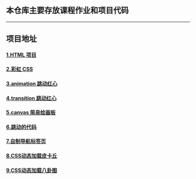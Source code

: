 ## 本仓库主要存放课程作业和项目代码

---

## 项目地址

#### [1.HTML 项目](http://blog.liuyangtech.com/blog-demo/task-12-html-demo/index.html)

#### [2.彩虹 CSS](http://blog.liuyangtech.com/blog-demo/task-13-rainbow/index.html)

#### [3.animation 跳动红心](http://blog.liuyangtech.com/blog-demo/task-17-animation-heart/index.html)

#### [4.transition 跳动红心](http://blog.liuyangtech.com/blog-demo/task-17-animation-heart/hover-change-heart.html)

#### [5.canvas 简易绘画板](https://blog.liuyangtech.com/blog-demo/task-22-canvas-demo/index.html)

#### [6.跳动的代码](http://blog.liuyangtech.com/cv-1/src/index.html)

#### [7.自制导航标签页](http://blog.liuyangtech.com/browser-navigation-page/src/index.html)

#### [8.CSS动态加载皮卡丘](http://blog.liuyangtech.com/draw-pikachu-on-the-web/src/test.html)

#### [9.CSS动态加载八卦图](http://blog.liuyangtech.com/cv-1/src/)
